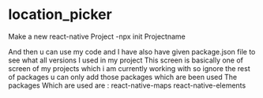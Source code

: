 # location_picker

Make a new react-native Project 
-npx init Projectname

And then u can use my code and I have also have given package.json file to see what all versions I used in my project 
This screen is basically one of screen of my projects which i am currently working with so ignore the rest of packages u can only add those packages which are been used 
The packages Which are used are :
react-native-maps 
react-native-elements
